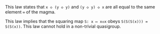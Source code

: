 This law states that `x ◇ (y ◇ y)` and `(y ◇ y) ◇ x` are all equal to the same element `∞` of the magma.

This law implies that the squaring map `S: x ↦ x◇x` obeys `S(S(S(x))) = S(S(x))`.  This law cannot hold in a non-trivial quasigroup.
